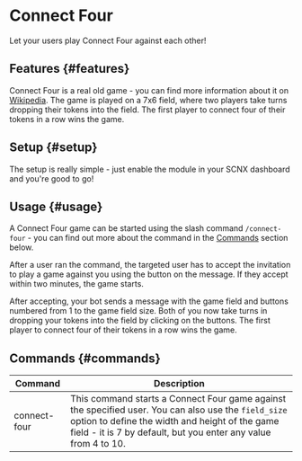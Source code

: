 # Connect Four

Let your users play Connect Four against each other!

<ModuleOverview moduleName="connect-four" />

## Features {#features}
Connect Four is a real old game - you can find more information about it on [Wikipedia](https://en.wikipedia.org/wiki/Connect_Four). The game is played on a 7x6 field, where two players take turns dropping their tokens into the field. The first player to connect four of their tokens in a row wins the game.

## Setup {#setup}
The setup is really simple - just enable the module in your SCNX dashboard and you're good to go!

## Usage {#usage}
A Connect Four game can be started using the slash command `/connect-four` - you can find out more about the command in the [Commands](#commands) section below.

After a user ran the command, the targeted user has to accept the invitation to play a game against you using the button on the message. If they accept within two minutes, the game starts.

After accepting, your bot sends a message with the game field and buttons numbered from 1 to the game field size. Both of you now take turns in dropping your tokens into the field by clicking on the buttons. The first player to connect four of their tokens in a row wins the game.

## Commands {#commands}

<SlashCommandExplanation />

| Command                  | Description                |
|--------------------------|----------------------------|
| connect-four             | This command starts a Connect Four game against the specified user. You can also use the `field_size` option to define the width and height of the game field - it is 7 by default, but you enter any value from 4 to 10. |
